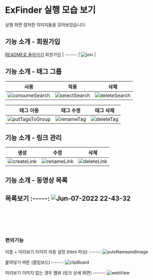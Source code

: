 # ExFinder 실행 모습 보기
실행 화면 캡쳐한 이미지들을 모아보았습니다.
    
## 기능 소개 - 회원가입
<a href="https://github.com/leewonbin/test?tab=readme-ov-file#%EC%A3%BC%EC%9A%94-%EA%B8%B0%EB%8A%A5">README로 돌아가기</a>
회원가입  | 
:-----: |
![join](https://github.com/user-attachments/assets/6977bbd7-842d-49a3-a103-98e03bfba260) |

## 기능 소개 - 태그 그룹
사용 | 적용 | 삭제
:-----:|:-----:|:-----:
![consumeSearch](https://user-images.githubusercontent.com/60867063/172382714-6aefe836-cb68-4e11-af22-1e166b8f4ca4.gif) |   ![selectSearch](https://user-images.githubusercontent.com/60867063/172382805-1d9fec01-49b0-44a7-867f-01e42d1ccc87.gif)  |   ![deleteSearch](https://user-images.githubusercontent.com/60867063/172382865-c8208941-8926-4a91-ba84-971f6f1fe781.gif)


태그 이동 | 태그 수정 | 태그 삭제 
:-----:|:-----:|:-----:
![putTagsToGroup](https://user-images.githubusercontent.com/60867063/172386625-4328f514-e3dc-4fd2-9d99-ad123d537cd2.gif)    |   ![renameTag](https://user-images.githubusercontent.com/60867063/172386931-c3c949b0-f14f-4c85-9f8e-1b80303734db.gif) |   ![deleteTag](https://user-images.githubusercontent.com/60867063/172387059-4b61a6ea-8d3c-4114-9843-66dd24d6982d.gif)

<!-- ## 기능 소개 - 도메인 관리
생성 | 수정 | 삭제
:-----:|:-----:|:-----:
![domain_create](https://user-images.githubusercontent.com/60867063/166867190-37ea4d82-f543-4b19-966f-a6b732628ff0.gif)  | ![domain_update](https://user-images.githubusercontent.com/60867063/166874717-2ca283a6-8c32-4c6a-9cf0-514655c390fa.gif)  | ![domain_delete](https://user-images.githubusercontent.com/60867063/166874941-89849cf8-bd79-44fd-a713-46853ebe2fa7.gif) -->
    
## 기능 소개 - 링크 관리
생성 | 수정 | 삭제
:-----:|:-----:|:-----:
![createLink](https://user-images.githubusercontent.com/60867063/172390464-161bc178-3656-4aea-a19f-1ac1fa912e85.gif)  |   ![renameLink](https://user-images.githubusercontent.com/60867063/172388770-575e8938-ffd3-45bc-9c39-a4a0a9719ca3.gif)    |   ![deleteLink](https://user-images.githubusercontent.com/60867063/172388955-27dcc148-6f8f-404f-b5ba-330325f3d135.gif)

## 기능 소개 - 동영상 목록
목록보기
:-----:
![Jun-07-2022 22-43-32](https://user-images.githubusercontent.com/60867063/172395591-eef1a98b-3f58-4dc3-a014-54f73ee49261.gif)
-------
<br><br><br><br>


### 편의기능
이름 + 미리보기 이미지 자동 설정 (html 파싱) 
:-----:
![autoNameandImage](https://user-images.githubusercontent.com/60867063/172389659-eb021688-1a53-4b7a-989b-07338df17cc4.gif)   

붙여넣기 버튼 (클립보드)
:-----:
![clipBoard](https://user-images.githubusercontent.com/60867063/172389841-235aba77-8c31-43c8-8f34-e2e3f414268a.gif)

미리보기 이미지 없는 경우 웹뷰 (링크 상세 화면)
:-----:
![webView](https://user-images.githubusercontent.com/60867063/172393430-08c34cd2-24b8-413a-a57c-78da64fbe49d.gif)

